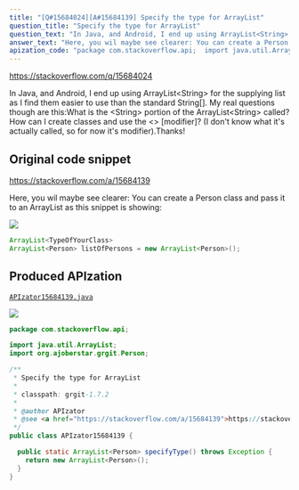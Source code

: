 ```yaml
---
title: "[Q#15684024][A#15684139] Specify the type for ArrayList"
question_title: "Specify the type for ArrayList"
question_text: "In Java, and Android, I end up using ArrayList<String> for the supplying list as I find them easier to use than the standard String[]. My real questions though are this:What is the <String> portion of the ArrayList<String> called?How can I create classes and use the <> [modifier]? (I don't know what it's actually called, so for now it's modifier).Thanks!"
answer_text: "Here, you wil maybe see clearer: You can create a Person class and pass it to an ArrayList as this snippet is showing:"
apization_code: "package com.stackoverflow.api;  import java.util.ArrayList; import org.ajoberstar.grgit.Person;  /**  * Specify the type for ArrayList  *  * classpath: grgit-1.7.2  *  * @author APIzator  * @see <a href=\"https://stackoverflow.com/a/15684139\">https://stackoverflow.com/a/15684139</a>  */ public class APIzator15684139 {    public static ArrayList<Person> specifyType() throws Exception {     return new ArrayList<Person>();   } }"
---
```


https://stackoverflow.com/q/15684024

In Java, and Android, I end up using ArrayList&lt;String&gt; for the supplying list as I find them easier to use than the standard String[]. My real questions though are this:What is the &lt;String&gt; portion of the ArrayList&lt;String&gt; called?How can I create classes and use the &lt;&gt; [modifier]? (I don&#x27;t know what it&#x27;s actually called, so for now it&#x27;s modifier).Thanks!



## Original code snippet

https://stackoverflow.com/a/15684139

Here, you wil maybe see clearer:
You can create a Person class and pass it to an ArrayList as this snippet is showing:

<div class="code-logo"><img src="/stackoverflow.png" /></div>

```java
ArrayList<TypeOfYourClass>
ArrayList<Person> listOfPersons = new ArrayList<Person>();
```

## Produced APIzation

[`APIzator15684139.java`](https://github.com/pasqualesalza/apization/raw/main/data/search/APIzator15684139.java)

<div class="code-logo"><img src="/apizator.png" /></div>

```java
package com.stackoverflow.api;

import java.util.ArrayList;
import org.ajoberstar.grgit.Person;

/**
 * Specify the type for ArrayList
 *
 * classpath: grgit-1.7.2
 *
 * @author APIzator
 * @see <a href="https://stackoverflow.com/a/15684139">https://stackoverflow.com/a/15684139</a>
 */
public class APIzator15684139 {

  public static ArrayList<Person> specifyType() throws Exception {
    return new ArrayList<Person>();
  }
}

```